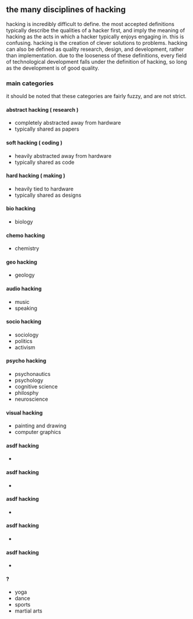 ## the many disciplines of hacking
hacking is incredibly difficult to define. the most accepted definitions typically describe the qualities of a hacker first, and imply the meaning of hacking as the acts in which a hacker typically enjoys engaging in. this is confusing. hacking is the creation of clever solutions to problems. hacking can also be defined as quality research, design, and development, rather than implementation. due to the looseness of these definitions, every field of technological development falls under the definition of hacking, so long as the development is of good quality.

### main categories
it should be noted that these categories are fairly fuzzy, and are not strict.

#### abstract hacking ( research )
 - completely abstracted away from hardware
 - typically shared as papers

#### soft hacking ( coding )
 - heavily abstracted away from hardware
 - typically shared as code

#### hard hacking ( making )
 - heavily tied to hardware
 - typically shared as designs

#### bio hacking
 - biology

#### chemo hacking
 - chemistry

#### geo hacking
 - geology

#### audio hacking
 - music
 - speaking

#### socio hacking
 - sociology
 - politics
 - activism

#### psycho hacking
 - psychonautics
 - psychology
 - cognitive science
 - philosphy
 - neuroscience

#### visual hacking
 - painting and drawing
 - computer graphics

#### asdf hacking
 - 

#### asdf hacking
 - 

#### asdf hacking
 - 

#### asdf hacking
 - 

#### asdf hacking
 - 

#### ?
 - yoga
 - dance
 - sports
 - martial arts
